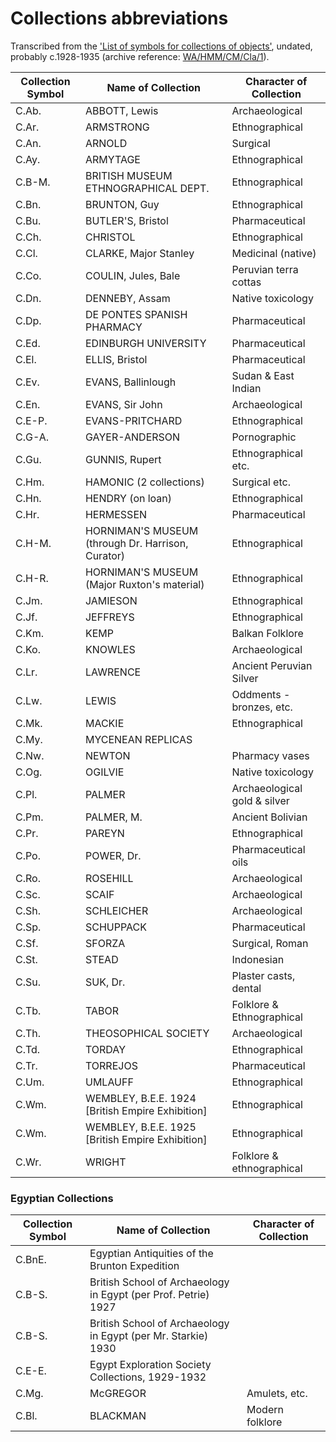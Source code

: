 # Collections abbreviations

Transcribed from the ['List of symbols for collections of objects'](https://wellcomecollection.org/works/rrbp6gd5/items?canvas=24), undated, probably c.1928-1935 (archive reference: [WA/HMM/CM/Cla/1](https://wellcomecollection.org/works/rrbp6gd5)).

| Collection Symbol | Name of Collection | Character of Collection |
| -------- | --------- | -------- |
| C.Ab. | ABBOTT, Lewis | Archaeological |
| C.Ar. | ARMSTRONG | Ethnographical |
| C.An. | ARNOLD | Surgical |
| C.Ay. | ARMYTAGE | Ethnographical |
| C.B-M. | BRITISH MUSEUM ETHNOGRAPHICAL DEPT. | Ethnographical |
| C.Bn. | BRUNTON, Guy | Ethnographical |
| C.Bu. | BUTLER'S, Bristol | Pharmaceutical |
| C.Ch. | CHRISTOL | Ethnographical |
| C.Cl. | CLARKE, Major Stanley | Medicinal (native) |
| C.Co. | COULIN, Jules, Bale | Peruvian terra cottas |
| C.Dn. | DENNEBY, Assam | Native toxicology |
| C.Dp. | DE PONTES SPANISH PHARMACY | Pharmaceutical |
| C.Ed. | EDINBURGH UNIVERSITY | Pharmaceutical |
| C.El. | ELLIS, Bristol | Pharmaceutical |
| C.Ev. | EVANS, Ballinlough | Sudan & East Indian |
| C.En. | EVANS, Sir John | Archaeological |
| C.E-P. | EVANS-PRITCHARD | Ethnographical |
| C.G-A. | GAYER-ANDERSON | Pornographic |
| C.Gu. | GUNNIS, Rupert | Ethnographical etc. |
| C.Hm. | HAMONIC (2 collections) | Surgical etc. |
| C.Hn. | HENDRY (on loan) | Ethnographical |
| C.Hr. | HERMESSEN | Pharmaceutical |
| C.H-M. | HORNIMAN'S MUSEUM (through Dr. Harrison, Curator) | Ethnographical |
| C.H-R. | HORNIMAN'S MUSEUM (Major Ruxton's material) | Ethnographical |
| C.Jm. | JAMIESON | Ethnographical |
| C.Jf. | JEFFREYS | Ethnographical |
| C.Km. | KEMP | Balkan Folklore |
| C.Ko. | KNOWLES | Archaeological |
| C.Lr. | LAWRENCE | Ancient Peruvian Silver |
| C.Lw. | LEWIS | Oddments - bronzes, etc. |
| C.Mk. | MACKIE | Ethnographical |
| C.My. | MYCENEAN REPLICAS | |
| C.Nw. | NEWTON | Pharmacy vases |
| C.Og. | OGILVIE | Native toxicology |
| C.Pl. | PALMER | Archaeological gold & silver |
| C.Pm. | PALMER, M. | Ancient Bolivian |
| C.Pr. | PAREYN | Ethnographical |
| C.Po. | POWER, Dr. | Pharmaceutical oils |
| C.Ro. | ROSEHILL | Archaeological |
| C.Sc. | SCAIF | Archaeological |
| C.Sh. | SCHLEICHER | Archaeological |
| C.Sp. | SCHUPPACK | Pharmaceutical |
| C.Sf. | SFORZA | Surgical, Roman |
| C.St. | STEAD | Indonesian |
| C.Su. | SUK, Dr. | Plaster casts, dental |
| C.Tb. | TABOR | Folklore & Ethnographical |
| C.Th. | THEOSOPHICAL SOCIETY | Archaeological |
| C.Td. | TORDAY | Ethnographical |
| C.Tr. | TORREJOS | Pharmaceutical |
| C.Um. | UMLAUFF | Ethnographical |
| C.Wm. | WEMBLEY, B.E.E. 1924 [British Empire Exhibition] | Ethnographical |
| C.Wm. | WEMBLEY, B.E.E. 1925 [British Empire Exhibition] | Ethnographical |
| C.Wr. | WRIGHT | Folklore & ethnographical |

### Egyptian Collections
| Collection Symbol | Name of Collection | Character of Collection |
| -------- | --------- | -------- |
| C.BnE. | Egyptian Antiquities of the Brunton Expedition ||
| C.B-S. | British School of Archaeology in Egypt (per Prof. Petrie) 1927 ||
| C.B-S. | British School of Archaeology in Egypt (per Mr. Starkie) 1930 ||
| C.E-E. | Egypt Exploration Society Collections, 1929-1932 ||
| C.Mg. | McGREGOR | Amulets, etc. |
| C.Bl. | BLACKMAN | Modern folklore |
